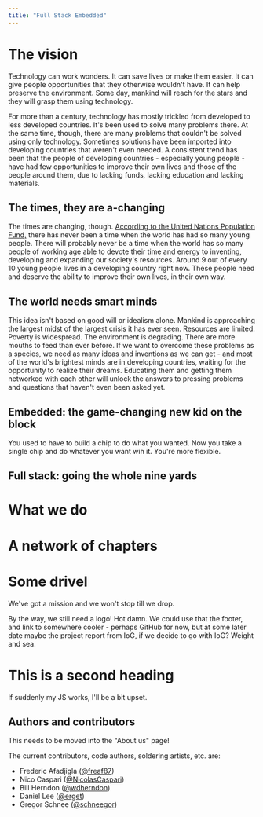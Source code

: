 ```yaml
---
title: "Full Stack Embedded"
---
```


# The vision
Technology can work wonders. It can save lives or make them easier. It can give
people opportunities that they otherwise wouldn't have. It can help preserve
the environment. Some day, mankind will reach for the stars and they will grasp
them using technology.

For more than a century, technology has mostly trickled from developed to less
developed countries. It's been used to solve many problems there. At the same
time, though, there are many problems that couldn't be solved using only
technology. Sometimes solutions have been imported into developing countries
that weren't even needed. A consistent trend has been that the people of
developing countries - especially young people - have had few opportunities to
improve their own lives and those of the people around them, due to lacking
funds, lacking education and lacking materials.

## The times, they are a-changing
The times are changing, though. [According to the United Nations Population
Fund,](http://www.unfpa.org/resources/state-world-population-2014-press-summary)
there has never been a time when the world has had so many young people. There
will probably never be a time when the world has so many people of working age
able to devote their time and energy to inventing, developing and expanding our
society's resources. Around 9 out of every 10 young people lives in a
developing country right now. These people need and deserve the ability to
improve their own lives, in their own way.

## The world needs smart minds
This idea isn't based on good will or idealism alone. Mankind is approaching
the largest midst of the largest crisis it has ever seen. Resources are
limited. Poverty is widespread. The environment is degrading. There are more
mouths to feed than ever before. If we want to overcome these problems as a
species, we need as many ideas and inventions as we can get - and most of the
world's brightest minds are in developing countries, waiting for the
opportunity to realize their dreams. Educating them and getting them networked
with each other will unlock the answers to pressing problems and questions that
haven't even been asked yet.

## Embedded: the game-changing new kid on the block
You used to have to build a chip to do what you wanted. Now you take a single
chip and do whatever you want wih it. You're more flexible.

## Full stack: going the whole nine yards

# What we do
# A network of chapters

# Some drivel
We've got a mission and we won't stop till we drop.

By the way, we still need a logo! Hot damn. We could use that the footer, and
link to somewhere cooler - perhaps GitHub for now, but at some later date maybe
the project report from IoG, if we decide to go with IoG? Weight and sea.

# This is a second heading
If suddenly my JS works, I'll be a bit upset.

## Authors and contributors
This needs to be moved into the "About us" page!

The current contributors, code authors, soldering artists, etc. are:

* Frederic Afadjigla ([@freaf87](https://github.com/@freaf87))
* Nico Caspari ([@NicolasCaspari](https://github.com/@NicolasCaspari))
* Bill Herndon ([@wdherndon](https://github.com/@wdherndon))
* Daniel Lee ([@erget](https://github.com/@erget))
* Gregor Schnee ([@schneegor](https://github.com/@schneegor))
